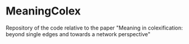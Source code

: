 # MeaningColex
Repository of the code relative to the paper "Meaning in colexification: beyond single edges and towards a network perspective"
